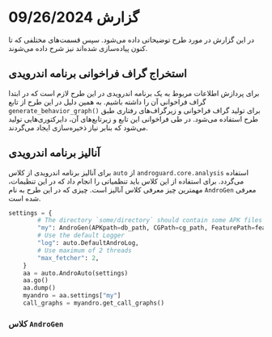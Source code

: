 # گزارش 09/26/2024
در این گزارش در مورد طرح توضیحاتی داده می‌شود. سپس قسمت‌های مختلفی که تا کنون پیاده‌سازی شده‌اند نیز شرح داده می‌شوند.

## استخراج گراف فراخوانی برنامه اندرویدی
برای پردازش اطلاعات مربوط به یک برنامه اندرویدی در این طرح لازم است که در ابتدا گراف فراخوانی آن را داشته باشیم. به همین دلیل در این طرح از تابع `generate_behavior_graph()` برای تولید گراف‌ فراخوانی و زیرگراف‌های رفتاری طبق طرح استفاده می‌شود.
در طی فراخوانی این تابع و زیرتابع‌های آن، دایرکتوری‌هایی تولید می‌شود که بنابر نیاز ذخیره‌سازی ایجاد می‌گردند.

## آنالیز برنامه اندرویدی
برای آنالیز برنامه اندرویدی از کلاس `auto` از `androguard.core.analysis` استفاده می‌گردد. برای استفاده از این کلاس باید تنظمیاتی را انجام داد که در این تنظیمات، مهمترین چیز معرفی کلاس آنالیز است. چیزی که در این طرح به نام `AndroGen` معرفی شده است.
```Python
settings = {
        # The directory `some/directory` should contain some APK files
        "my": AndroGen(APKpath=db_path, CGPath=cg_path, FeaturePath=feature_path, deepth=deepth),  # apkfile
        # Use the default Logger
        "log": auto.DefaultAndroLog,
        # Use maximum of 2 threads
        "max_fetcher": 2,
    }
    aa = auto.AndroAuto(settings)
    aa.go()
    aa.dump()
    myandro = aa.settings["my"]
    call_graphs = myandro.get_call_graphs()
```

### کلاس `AndroGen`
